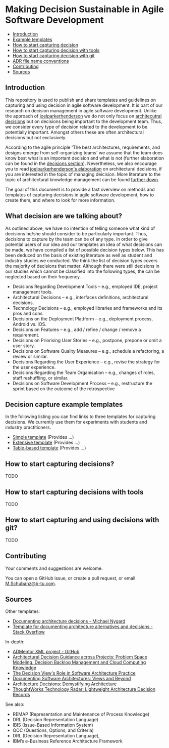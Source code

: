 # Making Decision Sustainable in Agile Software Development

* [Introduction](#introduction)
* [Example templates](#decision-templates)
* [How to start capturing decision](#how-to-start-capturing)
* [How to start capturing decision with tools](#how-to-start-capturing-with-tools)
* [How to start capturing decision with git](#how-to-start-using-adrs-with-git)
* [ADR file name conventions](#adr-file-name-conventions)
* [Contributing](#contributing)
* [Sources](#sources)


<h2><a name="introduction">Introduction</a></h2>


This repository is used to publish and share templates and guidelines on capturing and using decision in agile software development. It is part of our research on decision management in agile software development. Unlike the approach of [joelparkerhenderson](https://github.com/joelparkerhenderson/architecture_decision_record/) we do not only focus on [architecutral decisions](https://github.com/joelparkerhenderson/architecture_decision_record/#introduction) but on decisions being important to the development team. Thus, we consider every type of decision related to the development to be potentially important. Amongst others these are often architectural decisions but not exclusively. 

According to the agile principle 'The best architectures, requirements, and designs emerge from self-organizing teams' we assume that the team does know best what is an important decision and what is not (further elaboration can be found in the [decisions section](#decisions)). Nevertheless, we also encourage you to read [joelparkerhenderson's elaboration](https://github.com/joelparkerhenderson/architecture_decision_record/#introduction) on architectural decisions, if you are interested in the topic of managing deicision. More literature to the topic of architectural knowledge management can be found [further down](#sources).

The goal of this document is to provide a fast overview on methods and templates of capturing decisions in agile software development, how to create them, and where to look for more information.


<h2><a name="decisions">What decision are we talking about?</a></h2>

As outlined above, we have no intention of telling someone what kind of decisions he/she should consider to be particularly important. Thus, decisions to capture by the team can be of any type. In order to give potential users of our idea and our templates an idea of what decisions can be made, we have compiled a list of possible decision types below. This has been deduced on the basis of existing literature as well as  student and industry studies we conducted. We think the list of decision types covers the majority of decisions that matter. Although there were still decisions in our studies which cannot be classified into the following types, the can be neglected based on their frequency. 

* Decisions Regarding Development Tools – e.g., employed IDE, project management tools.
* Architectural Decisions – e.g., interfaces definitions, architectural decisions. 
* Technology Decisions – e.g., employed libraries and frameworks and its pros and cons.
* Decisions on the Deployment Plattform – e.g., deployment process, Android vs. iOS.
* Decisions on Features – e.g., add / refine / change / remove a requirement.
* Decisions on Priorising User Stories – e.g., postpone, prepone or omit a user story.
* Decisions on Software Quality Measures – e.g., schedule a refactoring, a review or similar.
* Decisions Regarding the User Experience – e.g., revise the strategy for the user experience.
* Decisions Regarding the Team Organisation – e.g., changes of roles, staff reshuffling, or similar.
* Decisions on Software Development Process – e.g., restructure the sprint based on the outcome of the retrospective

<h2><a name="decision-templates">Decision capture example templates</a></h2>

In the following listing you can find links to three templates for capturing decisions. We currently use them for experiments with students and industry practitioners. 

* [Simple template](templates/captureTemplate_simple.md) (Provides ...)
* [Extensive template](captureTemplate_full.md) (Provides ...)
* [Table-based template](captureTemplate_table.md) (Provides ...)


<h2><a name="how-to-start-capturing">How to start capturing decisions?</a></h2>

TODO 

<h2><a name="how-to-start-capturing-with-tools">How to start capturing decisions with tools</a></h2>

TODO 

<h2><a name="how-to-start-using-adrs-with-git">How to start capturing and using decisions with git?</a></h2>

TODO

<h2><a name="contributing">Contributing</a></h2>

Your comments and suggestions are welcome.

You can open a GitHub issue, or create a pull request, or email M.Schubanz@b-tu.com.


<h2><a name="sources">Sources</a></h2>


Other templates:

* [Documenting architecture decisions - Michael Nygard](http://thinkrelevance.com/blog/2011/11/15/documenting-architecture-decisions)
* [Template for documenting architecture alternatives and decisions - Stack Overflow](http://stackoverflow.com/questions/7104735/template-for-documenting-architecture-alternatives-and-decisions)

In-depth:

* [ADMentor XML project - GitHub](https://github.com/IFS-HSR/ADMentor)
* [Architectural Decision Guidance across Projects: Problem Space Modeling, Decision Backlog Management and Cloud Computing Knowledge](https://www.ifs.hsr.ch/fileadmin/user_upload/customers/ifs.hsr.ch/Home/projekte/ADMentor-WICSA2015ubmissionv11nc.pdf)
* [The Decision View's Role in Software Architecture Practice](https://www.computer.org/csdl/mags/so/2009/02/mso2009020036-abs.html)
* [Documenting Software Architectures: Views and Beyond](http://resources.sei.cmu.edu/library/asset-view.cfm?assetID=30386)
* [Architecture Decisions: Demystifying Architecture](https://www.utdallas.edu/~chung/SA/zz-Impreso-architecture_decisions-tyree-05.pdf)
* [ThoughtWorks Technology Radar: Lightweight Architecture Decision Records](https://www.thoughtworks.com/radar/techniques/lightweight-architecture-decision-records)

See also:

* REMAP (Representation and Maintenance of Process Knowledge)
* DRL (Decision Representation Language)
* IBIS (Issue-Based Information System)
* QOC (Questions, Options, and Criteria)
* DRL (Decision Representation Language),
* IBM’s e-Business Reference Architecture Framework


